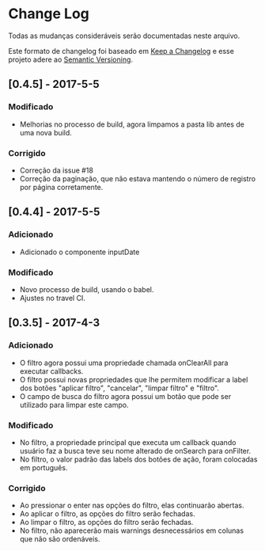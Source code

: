 # Change Log
Todas as mudanças consideráveis serão documentadas neste arquivo.

Este formato de changelog foi baseado em [Keep a Changelog](http://keepachangelog.com/)
e esse projeto adere ao [Semantic Versioning](http://semver.org/).

## [0.4.5] - 2017-5-5
### Modificado
- Melhorias no processo de build, agora limpamos a pasta lib antes de uma nova build.

### Corrigido
- Correção da issue #18
- Correção da paginação, que não estava mantendo o número de registro por página corretamente.

## [0.4.4] - 2017-5-5
### Adicionado
- Adicionado o componente inputDate

### Modificado
- Novo processo de build, usando o babel.
- Ajustes no travel CI.


## [0.3.5] - 2017-4-3
### Adicionado
- O filtro agora possui uma propriedade chamada onClearAll para executar callbacks.
- O filtro possui novas propriedades que lhe permitem modificar a label dos botões "aplicar filtro", "cancelar", "limpar filtro" e "filtro".
- O campo de busca do filtro agora possui um botão que pode ser utilizado para limpar este campo.

### Modificado
- No filtro, a propriedade principal que executa um callback quando usuário faz a busca teve seu nome alterado de onSearch para onFilter.
- No filtro, o valor padrão das labels dos botões de ação, foram colocadas em português.

### Corrigido
- Ao pressionar o enter nas opções do filtro, elas continuarão abertas.
- Ao aplicar o filtro, as opções do filtro serão fechadas.
- Ao limpar o filtro, as opções do filtro serão fechadas.
- No filtro,  não aparecerão mais warnings desnecessários em colunas que não são ordenáveis.

